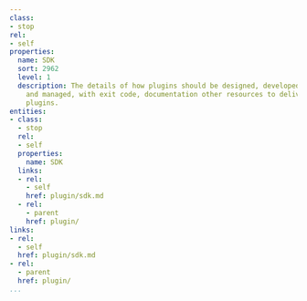 ```yaml
---
class:
- stop
rel:
- self
properties:
  name: SDK
  sort: 2962
  level: 1
  description: The details of how plugins should be designed, developed, deployment
    and managed, with exit code, documentation other resources to deliver platform
    plugins.
entities:
- class:
  - stop
  rel:
  - self
  properties:
    name: SDK
  links:
  - rel:
    - self
    href: plugin/sdk.md
  - rel:
    - parent
    href: plugin/
links:
- rel:
  - self
  href: plugin/sdk.md
- rel:
  - parent
  href: plugin/
...
```

